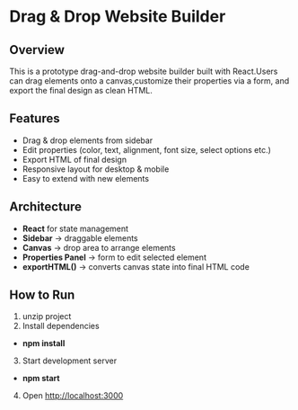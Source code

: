 # Drag & Drop Website Builder

## Overview
This is a prototype drag-and-drop website builder built with React.Users can drag elements onto a canvas,customize their properties via a form, and export the final design as clean HTML.

## Features
- Drag & drop elements from sidebar
- Edit properties (color, text, alignment, font size, select options etc.)
- Export HTML of final design
- Responsive layout for desktop & mobile
- Easy to extend with new elements

## Architecture
- **React** for state management
- **Sidebar** -> draggable elements
- **Canvas** -> drop area to arrange elements
- **Properties Panel** -> form to edit selected element
- **exportHTML()** -> converts canvas state into final HTML code

## How to Run
1. unzip project
2. Install dependencies
- **npm install**
3. Start development server
- **npm start**
4. Open [http://localhost:3000](http://localhost:3000)
